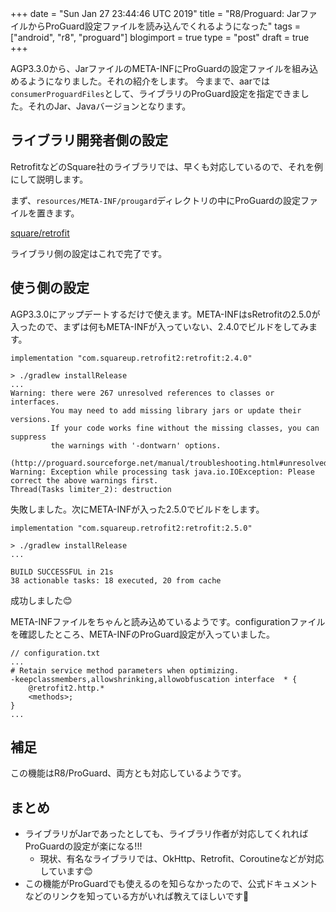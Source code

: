 +++
date = "Sun Jan 27 23:44:46 UTC 2019"
title = "R8/Proguard: JarファイルからProGuard設定ファイルを読み込んでくれるようになった"
tags = ["android", "r8", "proguard"]
blogimport = true
type = "post"
draft = true
+++

AGP3.3.0から、JarファイルのMETA-INFにProGuardの設定ファイルを組み込めるようになりました。それの紹介をします。
今ままで、aarでは`consumerProguardFiles`として、ライブラリのProGuard設定を指定できました。それのJar、Javaバージョンとなります。

## ライブラリ開発者側の設定

RetrofitなどのSquare社のライブラリでは、早くも対応しているので、それを例にして説明します。

まず、`resources/META-INF/prougard`ディレクトリの中にProGuardの設定ファイルを置きます。

[square/retrofit](https://github.com/square/retrofit/tree/master/retrofit/src/main/resources/META-INF/proguard)

ライブラリ側の設定はこれで完了です。

## 使う側の設定

AGP3.3.0にアップデートするだけで使えます。META-INFはsRetrofitの2.5.0が入ったので、まずは何もMETA-INFが入っていない、2.4.0でビルドをしてみます。

```
implementation "com.squareup.retrofit2:retrofit:2.4.0"

> ./gradlew installRelease
...
Warning: there were 267 unresolved references to classes or interfaces.
         You may need to add missing library jars or update their versions.
         If your code works fine without the missing classes, you can suppress
         the warnings with '-dontwarn' options.
         (http://proguard.sourceforge.net/manual/troubleshooting.html#unresolvedclass)
Warning: Exception while processing task java.io.IOException: Please correct the above warnings first.
Thread(Tasks limiter_2): destruction
```

失敗しました。次にMETA-INFが入った2.5.0でビルドをします。

```
implementation "com.squareup.retrofit2:retrofit:2.5.0"

> ./gradlew installRelease
...

BUILD SUCCESSFUL in 21s
38 actionable tasks: 18 executed, 20 from cache
```

成功しました😊

META-INFファイルをちゃんと読み込めているようです。configurationファイルを確認したところ、META-INFのProGuard設定が入っていました。

```
// configuration.txt
...
# Retain service method parameters when optimizing.
-keepclassmembers,allowshrinking,allowobfuscation interface  * {
    @retrofit2.http.*
    <methods>;
}
...
```

## 補足

この機能はR8/ProGuard、両方とも対応しているようです。

## まとめ

- ライブラリがJarであったとしても、ライブラリ作者が対応してくれればProGuardの設定が楽になる!!!
    - 現状、有名なライブラリでは、OkHttp、Retrofit、Coroutineなどが対応しています😊
- この機能がProGuardでも使えるのを知らなかったので、公式ドキュメントなどのリンクを知っている方がいれば教えてほしいです🙏
